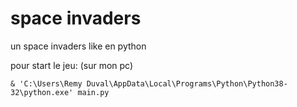 # space invaders 

un space invaders like en python 

pour start le jeu: (sur mon pc)

`& 'C:\Users\Remy Duval\AppData\Local\Programs\Python\Python38-32\python.exe' main.py`

